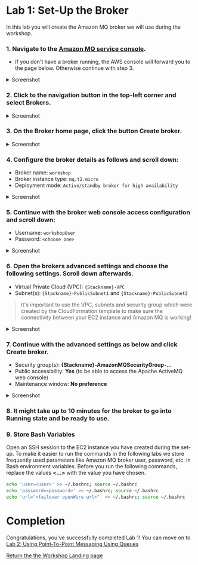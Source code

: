 # Lab 1: Set-Up the Broker

In this lab you will create the Amazon MQ broker we will use during the workshop.

### 1. Navigate to the [Amazon MQ service console](https://console.aws.amazon.com/amazon-mq).

* If you don't have a broker running, the AWS console will forward you to the page below. Otherwise continue with step 3.

<details><summary>Screenshot</summary><p>

![Amazon MQ workshop Lab 1 step 1](/images/broker-set-up-Step1.png)

</p></details><p/>

### 2. Click to the navigation button in the top-left corner and select **Brokers**.

<details><summary>Screenshot</summary><p>

![Amazon MQ workshop Lab 1 step 2](/images/broker-set-up-Step2.png)

</p></details><p/>

### 3. On the Broker home page, click the button **Create broker**.

<details><summary>Screenshot</summary><p>

![Amazon MQ workshop Lab 1 step 3](/images/broker-set-up-Step3.png)

</p></details><p/>


### 4. Configure the broker details as follows and scroll down:

* Broker name: `workshop`
* Broker instance type: `mq.t2.micro`
* Deployment mode: `Active/standby broker for high availability`

<details><summary>Screenshot</summary><p>

![Amazon MQ workshop Lab 1 step 4](/images/broker-set-up-Step4.png)

</p></details><p/>

### 5. Continue with the broker web console access configuration and scroll down:

* Username: `workshopUser`
* Password: `<choose one>`

<details><summary>Screenshot</summary><p>

![Amazon MQ workshop Lab 1 step 5](/images/broker-set-up-Step5.png)

</p></details><p/>

### 6. Open the brokers advanced settings and choose the following settings. Scroll down afterwards.

* Virtual Private Cloud (VPC): `{Stackname}-VPC`
* Subnet(s): `{Stackname}-PublicSubnet1` and `{Stackname}-PublicSubnet2`

> It's important to use the VPC, subnets and security group which were created by the CloudFormation template to make sure the connectivity between your EC2 instance and Amazon MQ is working!

<details><summary>Screenshot</summary><p>

![Amazon MQ workshop Lab 1 step 6](/images/broker-set-up-Step6.png)

</p></details><p/>

### 7. Continue with the advanced settings as below and click **Create broker**.

* Security group(s): **{Stackname}-AmazonMQSecurityGroup-...**
* Public accessibility: **Yes** (to be able to access the Apache ActiveMQ web console)
* Maintenance window: **No preference**

<details><summary>Screenshot</summary><p>

![Amazon MQ workshop Lab 1 step 7](/images/broker-set-up-Step7.png)

</p></details><p/>


### 8. It might take up to 10 minutes for the broker to go into **Running** state and be ready to use.

### 9. Store Bash Variables

Open an SSH session to the EC2 instance you have created during the set-up. To make it easier to run the commands in the following labs we store frequently used parameters like Amazon MQ broker user, password, etc. in Bash environment variables. Before you run the following commands, replace the values **<...>** with the value you have chosen.

``` bash
echo 'user=<user>' >> ~/.bashrc; source ~/.bashrc
echo 'password=<password>' >> ~/.bashrc; source ~/.bashrc
echo 'url="<failover openWire url>"' >> ~/.bashrc; source ~/.bashrc
```

# Completion

Congratulations, you've successfully completed Lab 1! You can move on to [Lab 2: Using Point-To-Point Messaging Using Queues](/labs/lab-2.md)

[Return the the Workshop Landing page](/README.md)